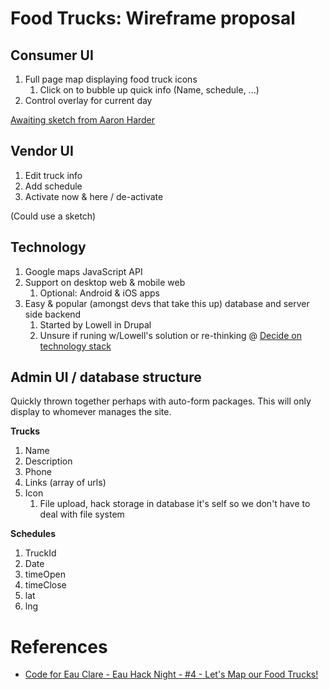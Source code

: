 # Food Trucks: Wireframe proposal

## Consumer UI

1. Full page map displaying food truck icons
    1. Click on to bubble up quick info (Name, schedule, ...)
1. Control overlay for current day

[Awaiting sketch from Aaron Harder](https://trello.com/c/fCrOYzL8/4-share-draw-io-graphic-mock-up)

## Vendor UI

1. Edit truck info
1. Add schedule
1. Activate now & here / de-activate

(Could use a sketch)

## Technology

1. Google maps JavaScript API
1. Support on desktop web & mobile web
    1. Optional: Android & iOS apps
1. Easy & popular (amongst devs that take this up) database and server side backend
    1. Started by Lowell in Drupal
    2. Unsure if runing w/Lowell's solution or re-thinking @ [Decide on technology stack](https://trello.com/c/My6qsUp9/14-decide-on-technology-stack)

## Admin UI / database structure

Quickly thrown together perhaps with auto-form packages. This will only display to whomever manages the site.

**Trucks**

1. Name
1. Description
1. Phone
1. Links (array of urls)
1. Icon
    1. File upload, hack storage in database it's self so we don't have to deal with file system

**Schedules**

1. TruckId
1. Date
1. timeOpen
1. timeClose
1. lat
1. lng

# References

* [Code for Eau Clare - Eau Hack Night - #4 - Let's Map our Food Trucks!](https://docs.google.com/document/d/1RBFx_S-Z7D7GeBGQFHzdSiD4s_yqPjvIQlwUWH80OEQ/edit#)
